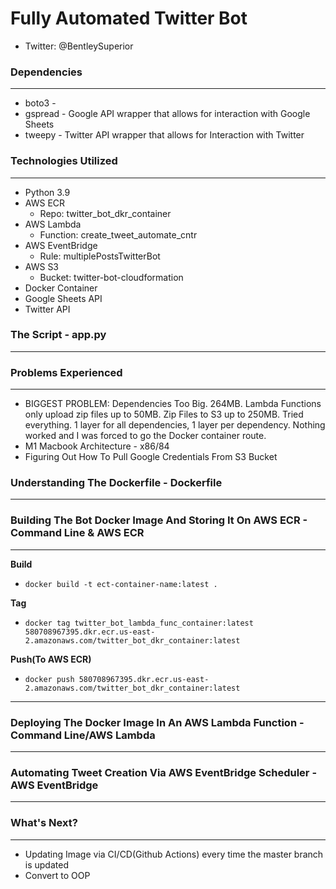 # Fully Automated Twitter Bot
- Twitter: @BentleySuperior

### Dependencies
***
- boto3 - 
- gspread - Google API wrapper that allows for interaction with Google Sheets
- tweepy - Twitter API wrapper that allows for Interaction with Twitter

### Technologies Utilized
***
- Python 3.9
- AWS ECR
  - Repo: twitter_bot_dkr_container
- AWS Lambda
  - Function: create_tweet_automate_cntr
- AWS EventBridge
  - Rule: multiplePostsTwitterBot
- AWS S3
  - Bucket: twitter-bot-cloudformation
- Docker Container
- Google Sheets API
- Twitter API

### The Script - app.py
***

### Problems Experienced
***
- BIGGEST PROBLEM: Dependencies Too Big. 264MB. Lambda Functions only upload zip files up to 50MB. Zip Files to S3 up to 250MB. Tried everything. 1 layer for all dependencies, 1 layer per dependency. Nothing worked and I was forced to go the Docker container route.
- M1 Macbook Architecture - x86/84
- Figuring Out How To Pull Google Credentials From S3 Bucket

### Understanding The Dockerfile - Dockerfile
***

### Building The Bot Docker Image And Storing It On AWS ECR - Command Line & AWS ECR
***

**Build**
- `docker build -t ect-container-name:latest .`

**Tag**
- `docker tag twitter_bot_lambda_func_container:latest 580708967395.dkr.ecr.us-east-2.amazonaws.com/twitter_bot_dkr_container:latest`

**Push(To AWS ECR)**
- `docker push 580708967395.dkr.ecr.us-east-2.amazonaws.com/twitter_bot_dkr_container:latest`

***

###  Deploying The Docker Image In An AWS Lambda Function - Command Line/AWS Lambda
***

### Automating Tweet Creation Via AWS EventBridge Scheduler - AWS EventBridge
***

### What's Next?
***
- Updating Image via CI/CD(Github Actions) every time the master branch is updated
- Convert to OOP
